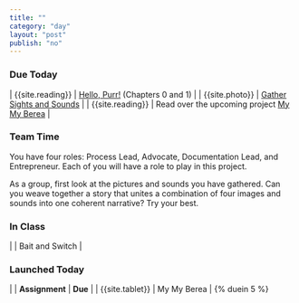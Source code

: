 ```yaml
---
title: ""
category: "day"
layout: "post"
publish: "no"
---
```


### Due Today

| {{site.reading}} | [Hello, Purr!]({{site.base}}/todo/ma4/) (Chapters 0 and 1) |
| {{site.photo}} | [Gather Sights and Sounds]({{site.base}}/todo/ma5/) |
| {{site.reading}} | Read over the upcoming project [My My Berea]({{site.base}}/todo/ma6/) |

### Team Time

You have four roles: Process Lead, Advocate, Documentation Lead, and Entrepreneur. Each of you will have a role to play in this project.

As a group, first look at the pictures and sounds you have gathered. Can you weave together a story that unites a combination of four images and sounds into one coherent narrative? Try your best.

### In Class

| | Bait and Switch | 

### Launched Today

| | **Assignment** | **Due** |
| {{site.tablet}} | My My Berea | {% duein 5 %}
